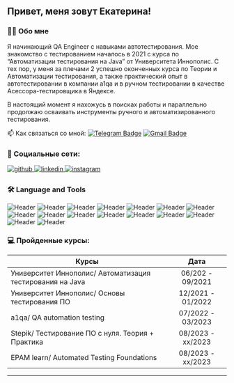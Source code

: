 ## Привет, меня зовут Екатерина!  
  
### 👩‍💻 Обо мне  
Я начинающий QA Engineer c навыками автотестирования. Мое знакомство с тестированием началось в 2021 с курса по “Автоматизации тестирования на Java” от Университета Иннополис. С тех пор, у меня за плечами 2 успешно оконченных курса по Теории и Автоматизации тестирования, а также практический опыт в автотестировании в компании a1qa и в ручном тестировании в качестве Асессора-тестировщика в Яндексе. 

В настоящий момент я нахожусь в поисках работы и параллельно продолжаю осваивать инструменты ручного и автоматизированного тестирования.

 📫 Как связаться со мной: 
 [![Telegram Badge](https://img.shields.io/badge/-katerinaazaikina-blue?style=flat&logo=Telegram&logoColor=white)](https://t.me/katerinaazaikina) [![Gmail Badge](https://img.shields.io/badge/-Gmail-red?style=flat&logo=Gmail&logoColor=white)](mailto:z.e.040894@gmail.com)  


### 🤝 Социальные сети:  
<a href="https://github.com/katez94" target="_blank">
<img src=https://img.shields.io/badge/github-%2324292e.svg?&style=for-the-badge&logo=github&logoColor=white alt=github style="margin-bottom: 5px;" />
</a>
<a href="https://www.linkedin.com/in/ekaterina-zaikina-718954176/" target="_blank">
<img src=https://img.shields.io/badge/linkedin-%231E77B5.svg?&style=for-the-badge&logo=linkedin&logoColor=white alt=linkedin style="margin-bottom: 5px;" />
</a>
<a href="https://instagram.com/katerinaazaikina" target="_blank">
<img src=https://img.shields.io/badge/instagram-%23000000.svg?&style=for-the-badge&logo=instagram&logoColor=white alt=instagram style="margin-bottom: 5px;" />
</a>  
</td><td valign="top" width="50%">
</td></tr></table>  
<br/>  


### 🛠️ Language and Tools
![Header](https://img.shields.io/badge/Java-090909?style=for-the-badge&logo=java&logoColor=8cc4d7)
![Header](https://img.shields.io/badge/Selenium-090909?style=for-the-badge&logo=selenium&logoColor=8cc4d7)
![Header](https://img.shields.io/badge/TestNG-090909?style=for-the-badge&logo=testng&logoColor=8cc4d7)
![Header](https://img.shields.io/badge/Maven-090909?style=for-the-badge&logo=maven&logoColor=8cc4d7)
![Header](https://img.shields.io/badge/Jenkins-090909?style=for-the-badge&logo=jenkins&logoColor=8cc4d7)
![Header](https://img.shields.io/badge/Git-090909?style=for-the-badge&logo=git&logoColor=8cc4d7)
![Header](https://img.shields.io/badge/Linux-090909?style=for-the-badge&logo=linux&logoColor=8cc4d7)
![Header](https://img.shields.io/badge/Docker-090909?style=for-the-badge&logo=docker&logoColor=8cc4d7)
![Header](https://img.shields.io/badge/Jira-090909?style=for-the-badge&logo=jira&logoColor=136be1)
![Header](https://img.shields.io/badge/Postman-090909?style=for-the-badge&logo=postman&logoColor=f76935)
![Header](https://img.shields.io/badge/Github-090909?style=for-the-badge&logo=github&logoColor=8cc4d7)
![Header](https://img.shields.io/badge/Jenkins-090909?style=for-the-badge&logo=jenkins&logoColor=f7f7f7)
![Header](https://img.shields.io/badge/MySQL-090909?style=for-the-badge&logo=mysql&logoColor=00618a)
![Header](https://img.shields.io/badge/DevTools-090909?style=for-the-badge&logo=googlechrome&logoColor=2674f2)
![Header](https://img.shields.io/badge/Fiddler-090909?style=for-the-badge&logo=fiddler&logoColor=8cc4d7)
![Header](https://img.shields.io/badge/CharlesProxy-090909?style=for-the-badge&logo=charlesproxy&logoColor=8cc4d7)
  

### 💻 Пройденные курсы:  
| Курсы                                                           | Дата              |
| ----------------------------------------------------------------| :---------------: |
| Университет Иннополис/ Автоматизация тестирования на Java                            | 06/202 - 09/2021 |
|Университет Иннополис/ Основы тестирования ПО              | 12/2021 - 01/2022 |
| a1qa/ QA automation testing                                | 07/2022 - 03/2023 |
| Stepik/ Тестирование ПО с нуля. Теория + Практика                    | 08/2023 - xx/2023 |
| EPAM learn/ Automated Testing Foundations                       | 08/2023 - xx/2023 |
----
<div align="center">
